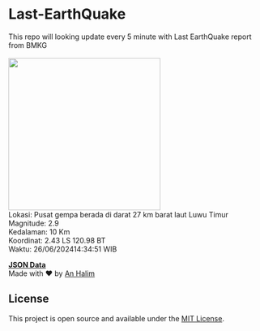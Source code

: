 # Last-EarthQuake
This repo will looking update every 5 minute with Last EarthQuake report from BMKG
<br>
<br>
<img src="https://static.bmkg.go.id/20240626143451.mmi.jpg" width="300"/>
<br>
Lokasi: Pusat gempa berada di darat 27 km barat laut Luwu Timur <br>
Magnitude: 2.9 <br>
Kedalaman: 10 Km <br>
Koordinat: 2.43 LS 120.98 BT <br>
Waktu: 26/06/202414:34:51 WIB <br>

<a href="./data/data.json">**JSON Data**</a>
<br>
Made with ❤️ by <a href="https://github.com/an-halim">An Halim</a>
## License

This project is open source and available under the [MIT License](LICENSE).
